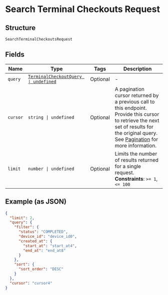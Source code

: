 
# Search Terminal Checkouts Request

## Structure

`SearchTerminalCheckoutsRequest`

## Fields

| Name | Type | Tags | Description |
|  --- | --- | --- | --- |
| `query` | [`TerminalCheckoutQuery \| undefined`](../models/terminal-checkout-query.md) | Optional | - |
| `cursor` | `string \| undefined` | Optional | A pagination cursor returned by a previous call to this endpoint.<br/>Provide this cursor to retrieve the next set of results for the original query.<br/>See [Pagination](https://developer.squareup.com/docs/build-basics/common-api-patterns/pagination) for more information. |
| `limit` | `number \| undefined` | Optional | Limits the number of results returned for a single request.<br/>**Constraints**: `>= 1`, `<= 100` |

## Example (as JSON)

```json
{
  "limit": 2,
  "query": {
    "filter": {
      "status": "COMPLETED",
      "device_id": "device_id0",
      "created_at": {
        "start_at": "start_at4",
        "end_at": "end_at8"
      }
    },
    "sort": {
      "sort_order": "DESC"
    }
  },
  "cursor": "cursor4"
}
```

